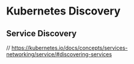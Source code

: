 # Kubernetes Discovery

## Service Discovery

// https://kubernetes.io/docs/concepts/services-networking/service/#discovering-services